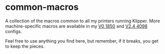 # common-macros

A collection of the macros common to all my printers running Klipper.  More machine-specific macros are available in my [V0 1850](https://github.com/martinbranda/Voron_V0) and [V2.4 4098](https://github.com/martinbranda/Voron_2.4) configs.

Feel free to use anything you find here, but remember, if it breaks, you get to keep the pieces.
